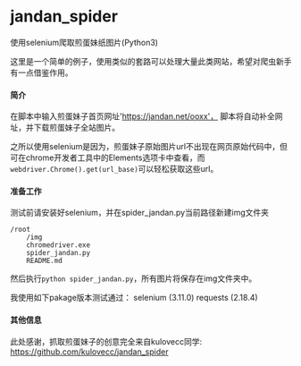 # jandan_spider
使用selenium爬取煎蛋妹纸图片(Python3)

这里是一个简单的例子，使用类似的套路可以处理大量此类网站，希望对爬虫新手有一点借鉴作用。

#### 简介
在脚本中输入煎蛋妹子首页网址'https://jandan.net/ooxx'，
脚本将自动补全网址，并下载煎蛋妹子全站图片。

之所以使用selenium是因为，煎蛋妹子原始图片url不出现在网页原始代码中，但可在chrome开发者工具中的Elements选项卡中查看，而`webdriver.Chrome().get(url_base)`可以轻松获取这些url。


#### 准备工作
测试前请安装好selenium，并在spider_jandan.py当前路径新建img文件夹
```
/root
    /img
    chromedriver.exe
    spider_jandan.py
    README.md
```
然后执行`python spider_jandan.py`，所有图片将保存在img文件夹中。

我使用如下pakage版本测试通过：
selenium (3.11.0)
requests (2.18.4)

#### 其他信息
此处感谢，抓取煎蛋妹子的创意完全来自kulovecc同学:
https://github.com/kulovecc/jandan_spider
